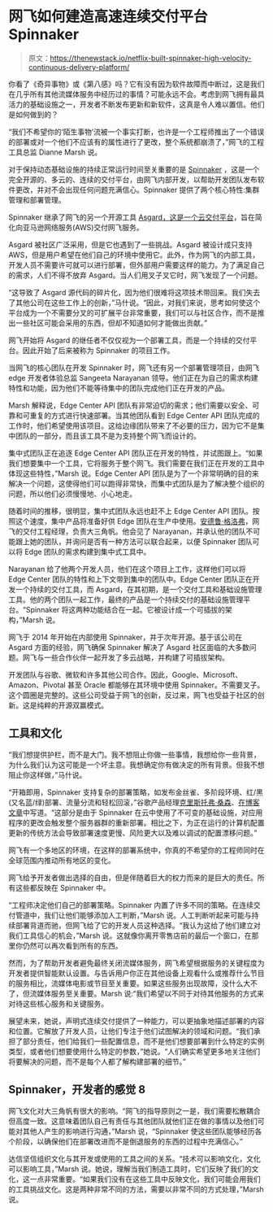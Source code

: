 # 网飞如何建造高速连续交付平台 Spinnaker

> 原文：<https://thenewstack.io/netflix-built-spinnaker-high-velocity-continuous-delivery-platform/>

你看了《奇异事物》或《第八感》吗？它有没有因为软件故障而中断过，这是我们在几乎所有其他流媒体服务中经历过的事情？可能永远不会。考虑到网飞拥有最具活力的基础设施之一，开发者不断发布更新和新软件，这真是令人难以置信。他们是如何做到的？

“我们不希望你的‘陌生事物’流被一个事实打断，也许是一个工程师推出了一个错误的部署或对一个他们不应该有的属性进行了更改，整个系统都崩溃了，”网飞的工程工具总监 Dianne Marsh 说。

对于保持动态基础设施的持续正常运行时间至关重要的是 [Spinnaker](https://www.spinnaker.io/) ，这是一个完全开源的、多云的、连续的交付平台，由网飞内部开发，以帮助开发团队发布软件更改，并对不会出现任何问题充满信心。Spinnaker 提供了两个核心特性:集群管理和部署管理。

Spinnaker 继承了网飞的另一个开源工具 [Asgard，这是一个云交付平台](https://github.com/Netflix/asgard)，旨在简化向亚马逊网络服务(AWS)交付网飞服务。

Asgard 被社区广泛采用，但是它也遇到了一些挑战。Asgard 被设计成只支持 AWS，但是用户希望在他们自己的环境中使用它。此外，作为网飞的内部工具，开发人员不需要许可就可以进行部署，但外部用户需要这样的能力。为了满足自己的需求，人们不得不放弃 Asgard。当人们用叉子叉它时，网飞发现了一个问题。

“这导致了 Asgard 源代码的碎片化，因为他们很难将这项技术带回来。我们失去了其他公司在这些工作上的创新，”马什说。“因此，对我们来说，思考如何使这个平台成为一个不需要分叉的可扩展平台非常重要，我们可以与社区合作，而不是推出一些社区可能会采用的东西，但却不知道如何才能做出贡献。”

网飞开始将 Asgard 的继任者不仅仅视为一个部署工具，而是一个持续的交付平台。因此开始了后来被称为 Spinnaker 的项目工作。

当网飞的核心团队在开发 Spinnaker 时，网飞还有另一个部署管理项目，由网飞 edge 开发者体验总监 Sangeeta Narayanan 领导。他们正在为自己的需求构建特性和功能，因为他们不能等待集中的团队完成他们正在开发的产品。

Marsh 解释说，Edge Center API 团队有非常迫切的需求；他们需要以安全、可靠和可重复的方式进行快速部署。当其他团队看到 Edge Center API 团队完成的工作时，他们希望使用该项目。这给边缘团队带来了不必要的压力，因为它不是集中团队的一部分，而且该工具不是为支持整个网飞而设计的。

集中式团队正在追逐 Edge Center API 团队正在开发的特性，并试图跟上。“如果我们想要集中一个工具，它将服务于整个网飞。我们需要在我们正在开发的工具中体现这些特性，”Marsh 说。Edge Center API 团队是为了一个非常明确的目的来解决一个问题，这使得他们可以跑得非常快，而集中式团队是为了解决整个组织的问题，所以他们必须慢慢地、小心地走。

随着时间的推移，很明显，集中式团队永远也赶不上 Edge Center API 团队。按照这个速度，集中产品将准备好供 Edge 团队在生产中使用。[安德鲁·格洛弗](https://www.linkedin.com/in/ajglover/)，网飞的交付工程经理，负责大三角帆。他会见了 Narayanan，并承认他的团队不可能跟上她的团队，并询问是否有一种方法可以联合起来，以便 Spinnaker 团队可以将 Edge 团队的需求构建到集中式工具中。

Narayanan 给了他两个开发人员，他们在这个项目上工作，这样他们可以将 Edge Center 团队的特性和上下文带到集中的团队中。Edge Center 团队正在开发一个持续的交付工具，而 Asgard，在其初期，是一个交付工具和基础设施管理工具。他的两个团队一起工作，最终的产品是一个持续交付的基础设施管理平台。“Spinnaker 将这两种功能结合在一起。它被设计成一个可插拔的架构，”Marsh 说。

网飞于 2014 年开始在内部使用 Spinnaker，并于次年开源。基于该公司在 Asgard 方面的经验，网飞确保 Spinnaker 解决了 Asgard 社区面临的大多数问题。网飞与一些合作伙伴一起开发了多云战略，并构建了可插拔架构。

开发团队与谷歌、微软和许多其他公司合作。因此，Google、Microsoft、Amazon、Pivotal 甚至 Oracle 都能够在其环境中使用 Spinnaker。不需要叉子。这个圆圈是完整的。这些公司受益于网飞的创新，反过来，网飞也受益于社区的创新。这是纯粹的开源双赢模式。

## 工具和文化

“我们想提供护栏，而不是大门。我不想阻止你做一些事情，我想给你一些背景，为什么我们认为这可能是一个坏主意。我想确定你有做决定的所有背景。但我不想阻止你这样做，”马什说。

“开箱即用，Spinnaker 支持复杂的部署策略，如发布金丝雀、多阶段环境、红/黑(又名蓝/绿)部署、流量分流和轻松回滚，”谷歌产品经理[克里斯托弗·桑森](https://www.linkedin.com/in/christophersanson/)、[在博客文章](https://cloudplatform.googleblog.com/2017/06/spinnaker-10-continuous-delivery.html)中写道。“这部分是由于 Spinnaker 在云中使用了不可变的基础设施，对应用程序的更改会触发整个服务器群的重新部署。相比之下，为正在运行的计算机配置更新的传统方法会导致部署速度更慢、风险更大以及难以调试的配置漂移问题。”

网飞有一个多地区的环境，在这样的部署系统中，你真的不希望你的工程师同时在全球范围内推动所有地区的变化。

网飞给予开发者做出选择的自由，但是伴随着巨大的权力而来的是巨大的责任。所有这些都反映在 Spinnaker 中。

“工程师决定他们自己的部署策略。Spinnaker 内置了许多不同的策略。在连续交付管道中，我们让他们能够添加人工判断，”Marsh 说。人工判断听起来可能与持续部署背道而驰，但网飞给了它的开发人员这种选择。“我认为这给了他们建立对我们工具信心的机会，”Marsh 说。这就像你离开零售店前的最后一个窗口，在那里你仍然可以再次看到所有的东西。

然而，为了帮助开发者避免最终关闭流媒体服务，网飞希望根据服务的关键程度为开发者提供智能默认设置。与告诉用户你正在其他设备上观看什么或推荐什么节目的服务相比，流媒体电影或节目至关重要。如果这些服务出现故障，没什么大不了，但流媒体服务至关重要。Marsh 说:“我们希望以不同于对待其他服务的方式来对待这些核心服务和关键服务。

展望未来，她说，声明式连续交付提供了一种能力，可以更抽象地描述部署的内容和位置。它解放了开发人员，让他们专注于他们试图解决的领域和问题。“我们承担了部分责任，他们给我们一些配置信息，而不是他们想要部署到什么特定的实例类型，或者他们想要使用什么特定的参数，”她说。“人们确实希望更多地关注他们将要解决的问题，而不是每个人都了解构建部署的细节。”

## Spinnaker，开发者的感觉 8

网飞文化对大三角帆有很大的影响。“网飞的指导原则之一是，我们需要松散耦合但高度一致。这意味着团队自己有责任与其他团队就他们正在做的事情以及他们可能对其他人产生的影响进行沟通，”Marsh 说，“Spinnaker 使这些团队能够经历各个阶段，以确保他们在部署改进而不是倒退服务的东西的过程中充满信心。”

达信坚信组织文化与其开发或使用的工具之间的关系。“技术可以影响文化，文化可以影响工具，”Marsh 说。她说，理解当我们制造工具时，它们反映了我们的文化，这一点非常重要。“如果我们没有在这些工具中反映文化，我们可能会用我们的工具挑战文化。这是两种非常不同的方法，需要以非常不同的方式处理，”Marsh 说。

<svg xmlns:xlink="http://www.w3.org/1999/xlink" viewBox="0 0 68 31" version="1.1"><title>Group</title> <desc>Created with Sketch.</desc></svg>
